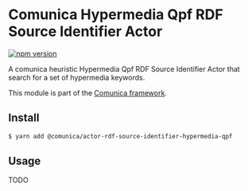 # Comunica Hypermedia Qpf RDF Source Identifier Actor

[![npm version](https://badge.fury.io/js/%40comunica%2Factor-rdf-source-identifier-hypermedia-qpf.svg)](https://www.npmjs.com/package/@comunica/actor-rdf-source-identifier-hypermedia-qpf)

A comunica heuristic Hypermedia Qpf RDF Source Identifier Actor that search for a set of hypermedia keywords.

This module is part of the [Comunica framework](https://github.com/comunica/comunica).

## Install

```bash
$ yarn add @comunica/actor-rdf-source-identifier-hypermedia-qpf
```

## Usage

TODO
